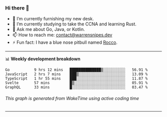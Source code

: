 ### Hi there 👋

- 🔭 I’m currently furnishing my new desk.
- 🌱 I’m currently studying to take the CCNA and learning Rust.
- 💬 Ask me about Go, Java, or Kotlin.
- 📫 How to reach me: contact@warrensnipes.dev
- ⚡ Fun fact: I have a blue nose pitbull named [Rocco](https://i.imgur.com/iLsSCKu.jpg).

-------

📊 **Weekly development breakdown**
<!--START_SECTION:waka-->
```text
Go           9 hrs 12 mins   ██████████████▒░░░░░░░░░░   56.91 % 
JavaScript   2 hrs 7 mins    ███▒░░░░░░░░░░░░░░░░░░░░░   13.09 % 
TypeScript   1 hr 55 mins    ███░░░░░░░░░░░░░░░░░░░░░░   11.87 % 
Svelte       57 mins         █▒░░░░░░░░░░░░░░░░░░░░░░░   05.91 % 
GraphQL      33 mins         █░░░░░░░░░░░░░░░░░░░░░░░░   03.47 % 
```
<!--END_SECTION:waka-->
###### *This graph is generated from WakeTime using active coding time*
-------
